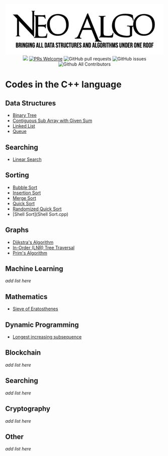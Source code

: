 <p align="center">
    <img src="img/neo_algo.png"><br>
    <img src="https://img.shields.io/github/license/tesseractcoding/neoalgo?style=flat">
    <a href="http://makeapullrequest.com" target="_blank"><img src="https://img.shields.io/badge/PRs-welcome-brightgreen.svg?style=flat" alt="PRs Welcome"></a>
    <img alt="GitHub pull requests" src="https://img.shields.io/github/issues-pr/tesseractcoding/neoalgo">
    <img alt="GitHub issues" src="https://img.shields.io/github/issues/tesseractcoding/neoalgo">
    <img alt="Github All Contributors" src="https://img.shields.io/github/all-contributors/tesseractcoding/neoalgo">
</p>

# Codes in the C++ language

## Data Structures
* [Binary Tree](BinaryTree.cpp)
* [Contiguous Sub Array with Given Sum](SubArrayWithGivenSum.cpp)
* [Linked List](LinkedList.cpp)
* [Queue](Queue.cpp)


## Searching
* [Linear Search](Linear_Search.cpp)

## Sorting
* [Bubble Sort](Bubble_Sort.cpp)
* [Insertion Sort](insertion.cpp)
* [Merge Sort](Merge_Sort.cpp)
* [Quick Sort](Quick_Sort.cpp)
* [Randomized Quick Sort](Randomized_Quick_Sort.cpp)
* [Shell Sort](Shell Sort.cpp)

## Graphs
* [Dijkstra's Algorithm](Dijkstra_algorithm.cpp)
* [In-Order (LNR) Tree Traversal](inorder-traversal.cpp)
* [Prim's Algorithm](Prim_Algorithm.cpp)

## Machine Learning
_add list here_

## Mathematics
* [Sieve of Eratosthenes](Sieve_of_Eratosthenes.cpp)

## Dynamic Programming
* [Longest increasing subsequence](longest_increasing_subsequence.cpp)

## Blockchain
_add list here_

## Searching
_add list here_

## Cryptography
_add list here_

## Other
_add list here_
